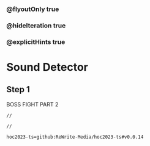 ### @flyoutOnly true
### @hideIteration true
### @explicitHints true

# Sound Detector

## Step 1
BOSS FIGHT PART 2

```ghost
//
```
```template
//
```

```package
hoc2023-ts=github:ReWrite-Media/hoc2023-ts#v0.0.14
```